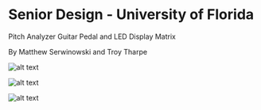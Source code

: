 # Senior Design - University of Florida

Pitch Analyzer Guitar Pedal and LED Display Matrix

By Matthew Serwinowski and Troy Tharpe

![alt text](https://github.com/meserwinowski/Senior_Design/blob/master/board_front.jpg)

![alt text](https://github.com/meserwinowski/Senior_Design/blob/master/board_back.jpg)

![alt text](https://github.com/meserwinowski/Senior_Design/blob/master/final_poster_board.png)
